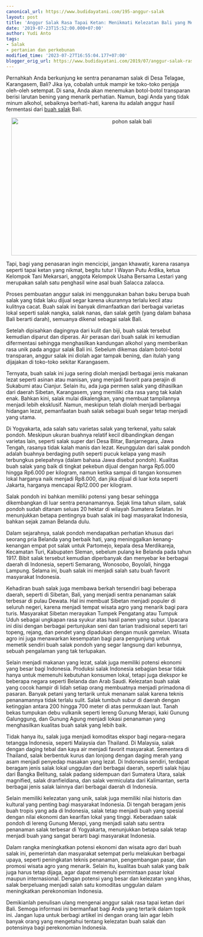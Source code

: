 ```yaml
---
canonical_url: https://www.budidayatani.com/195-anggur-salak
layout: post
title: 'Anggur Salak Rasa Tapai Ketan: Menikmati Kelezatan Bali yang Menyegarkan'
date: '2019-07-23T15:52:00.000+07:00'
author: Yudi Anto
tags:
- Salak
- pertanian dan perkebunan
modified_time: '2023-07-27T16:55:04.177+07:00'
blogger_orig_url: https://www.budidayatani.com/2019/07/anggur-salak-rasa-tapai-ketan-dari-bali.html
---
```


<p>Pernahkah Anda berkunjung ke sentra penanaman salak di Desa Telagae, Karangasem, Bali? Jika iya, cobalah untuk mampir ke toko-toko penjaja oleh-oleh setempat. Di sana, Anda akan menemukan botol-botol transparan berisi larutan bening yang menarik perhatian. Namun, bagi Anda yang tidak minum alkohol, sebaiknya berhati-hati, karena itu adalah anggur hasil fermentasi dari <a href="https://www.budidayatani.com/search/label/Salak">buah salak</a> Bali.</p><div class="separator" style="clear: both; text-align: center;"><a href="https://blogger.googleusercontent.com/img/b/R29vZ2xl/AVvXsEiHWNjzxlSdBw7JYLVRoACI4tRHLi1tEfd0oIfNg3-HCYedXJA87zgA9xo5IGwwdw8d-mZ8IVR396VTv9rp9azCAnMdZH5yZ2-wkGYhMO1XKUzyQ_alT8uyVgXYpPtUx3QdGn2P6j4IJIPaRkFIaJJqIth3mp6sG_AUhjbT3RH7iwSP5Cqw3jwHABmgnpPW/s2050/salak(1).jpg" imageanchor="1" style="margin-left: 1em; margin-right: 1em;"><img alt="pohon salak bali" border="0" data-original-height="1200" data-original-width="2050" height="374" src="https://blogger.googleusercontent.com/img/b/R29vZ2xl/AVvXsEiHWNjzxlSdBw7JYLVRoACI4tRHLi1tEfd0oIfNg3-HCYedXJA87zgA9xo5IGwwdw8d-mZ8IVR396VTv9rp9azCAnMdZH5yZ2-wkGYhMO1XKUzyQ_alT8uyVgXYpPtUx3QdGn2P6j4IJIPaRkFIaJJqIth3mp6sG_AUhjbT3RH7iwSP5Cqw3jwHABmgnpPW/w640-h374/salak(1).jpg" width="640" /></a></div><p>Tapi, bagi yang penasaran ingin mencicipi, jangan khawatir, karena rasanya seperti tapai ketan yang nikmat, begitu tutur I Wayan Putu Ardika, ketua Kelompok Tani Mekarsari, anggota Kelompok Usaha Bersama Lestari yang merupakan salah satu penghasil wine asal buah Salacca zalacca.</p><p>Proses pembuatan anggur salak ini menggunakan bahan baku berupa buah salak yang tidak laku dijual segar karena ukurannya terlalu kecil atau kulitnya cacat. Buah salak ini banyak dimanfaatkan dari berbagai varietas lokal seperti salak nangka, salak nanas, dan salak getih (yang dalam bahasa Bali berarti darah), semuanya dikenal sebagai salak Bali.</p><p>Setelah dipisahkan dagingnya dari kulit dan biji, buah salak tersebut kemudian diparut dan diperas. Air perasan dari buah salak ini kemudian difermentasi sehingga menghasilkan kandungan alkohol yang memberikan rasa unik pada anggur salak Bali ini. Sebelum dikemas dalam botol-botol transparan, anggur salak ini diolah agar tampak bening, dan itulah yang dijajakan di toko-toko sekitar Karangasem.</p><p>Ternyata, buah salak ini juga sering diolah menjadi berbagai jenis makanan lezat seperti asinan atau manisan, yang menjadi favorit para perajin di Sukabumi atau Cianjur. Selain itu, ada juga permen salak yang dihasilkan dari daerah Sibetan, Karangasem, yang memiliki cita rasa yang tak kalah enak. Bahkan kini, salak mulai dikalengkan, yang membuat tampilannya menjadi lebih eksklusif. Namun, meskipun telah diolah menjadi berbagai hidangan lezat, pemanfaatan buah salak sebagai buah segar tetap menjadi yang utama.</p><p>Di Yogyakarta, ada salah satu varietas salak yang terkenal, yaitu salak pondoh. Meskipun ukuran buahnya relatif kecil dibandingkan dengan varietas lain, seperti salak super dari Desa Blitar, Banjarnegara, Jawa Tengah, rasanya tidak kalah manis dan lezat. Keunggulan dari salak pondoh adalah buahnya berdaging putih seperti pucuk kelapa yang masih terbungkus pelepahnya (dalam bahasa Jawa disebut pondoh). Kualitas buah salak yang baik di tingkat pekebun dijual dengan harga Rp5.000 hingga Rp6.000 per kilogram, namun ketika sampai di tangan konsumen lokal harganya naik menjadi Rp8.000, dan jika dijual di luar kota seperti Jakarta, harganya mencapai Rp12.000 per kilogram.</p><p>Salak pondoh ini bahkan memiliki potensi yang besar sehingga dikembangkan di luar sentra penanamannya. Sejak lima tahun silam, salak pondoh sudah ditanam seluas 20 hektar di wilayah Sumatera Selatan. Ini menunjukkan betapa pentingnya buah salak ini bagi masyarakat Indonesia, bahkan sejak zaman Belanda dulu.</p><p>Dalam sejarahnya, salak pondoh mendapatkan perhatian khusus dari seorang pria Belanda yang berbaik hati, yang meninggalkan kenang-kenangan empat pot salak untuk Partomejo, kepala desa Merdikareja, Kecamatan Turi, Kabupaten Sleman, sebelum pulang ke Belanda pada tahun 1917. Bibit salak tersebut kemudian diperbanyak dan menyebar ke berbagai daerah di Indonesia, seperti Semarang, Wonosobo, Boyolali, hingga Lampung. Selama ini, buah salak ini menjadi salah satu buah favorit masyarakat Indonesia.</p><p>Kehadiran buah salak juga membawa berkah tersendiri bagi beberapa daerah, seperti di Sibetan, Bali, yang menjadi sentra penanaman salak terbesar di pulau Dewata. Hal ini membuat Sibetan menjadi populer di seluruh negeri, karena menjadi tempat wisata agro yang menarik bagi para turis. Masyarakat Sibetan merayakan Tumpek Pengatang atau Tumpuk Uduh sebagai ungkapan rasa syukur atas hasil panen yang subur. Upacara ini diisi dengan berbagai pertunjukan seni dan tarian tradisional seperti tari topeng, rejang, dan pendet yang dipadukan dengan musik gamelan. Wisata agro ini juga menawarkan kesempatan bagi para pengunjung untuk memetik sendiri buah salak pondoh yang segar langsung dari kebunnya, sebuah pengalaman yang tak terlupakan.</p><p>Selain menjadi makanan yang lezat, salak juga memiliki potensi ekonomi yang besar bagi Indonesia. Produksi salak Indonesia sebagian besar tidak hanya untuk memenuhi kebutuhan konsumen lokal, tetapi juga diekspor ke beberapa negara seperti Belanda dan Arab Saudi. Kelezatan buah salak yang cocok hampir di lidah setiap orang membuatnya menjadi primadona di pasaran. Banyak petani yang tertarik untuk menanam salak karena teknis penanamannya tidak terlalu sulit. Salak tumbuh subur di daerah dengan ketinggian antara 200 hingga 700 meter di atas permukaan laut. Tanah bekas tumpukan debu vulkanik seperti lereng Gunung Merapi, kaki Gunung Galunggung, dan Gunung Agung menjadi lokasi penanaman yang menghasilkan kualitas buah salak yang lebih baik.</p><p>Tidak hanya itu, salak juga menjadi komoditas ekspor bagi negara-negara tetangga Indonesia, seperti Malaysia dan Thailand. Di Malaysia, salak dengan daging tebal dan kaya air menjadi favorit masyarakat. Sementara di Thailand, salak berbentuk kurus dan lonjong dengan daging merah yang asam menjadi penyedap masakan yang lezat. Di Indonesia sendiri, terdapat beragam jenis salak lokal unggulan dari berbagai daerah, seperti salak hijau dari Bangka Belitung, salak padang sidempuan dari Sumatera Utara, salak magnified, salak dranfieldiana, dan salak vermiculata dari Kalimantan, serta berbagai jenis salak lainnya dari berbagai daerah di Indonesia.</p><p>Selain memiliki kelezatan yang unik, salak juga memiliki nilai historis dan kultural yang penting bagi masyarakat Indonesia. Di tengah beragam jenis buah tropis yang ada di Indonesia, salak tetap menjadi buah yang spesial dengan nilai ekonomi dan kearifan lokal yang tinggi. Keberadaan salak pondoh di lereng Gunung Merapi, yang menjadi salah satu sentra penanaman salak terbesar di Yogyakarta, menunjukkan betapa salak tetap menjadi buah yang sangat berarti bagi masyarakat Indonesia.</p><p>Dalam rangka meningkatkan potensi ekonomi dan wisata agro dari buah salak ini, pemerintah dan masyarakat setempat perlu melakukan berbagai upaya, seperti peningkatan teknis penanaman, pengembangan pasar, dan promosi wisata agro yang menarik. Selain itu, kualitas buah salak yang baik juga harus tetap dijaga, agar dapat memenuhi permintaan pasar lokal maupun internasional. Dengan potensi yang besar dan kelezatan yang khas, salak berpeluang menjadi salah satu komoditas unggulan dalam meningkatkan perekonomian Indonesia.</p><p>Demikianlah penulisan ulang mengenai anggur salak rasa tapai ketan dari Bali. Semoga informasi ini bermanfaat bagi Anda yang tertarik dalam topik ini. Jangan lupa untuk berbagi artikel ini dengan orang lain agar lebih banyak orang yang mengetahui tentang kelezatan buah salak dan potensinya bagi perekonomian Indonesia.</p>